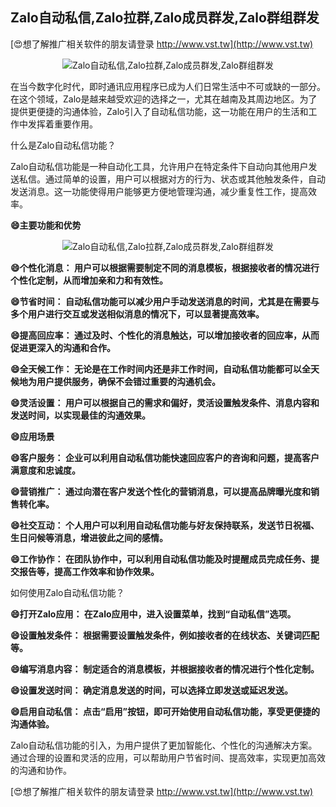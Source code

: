 ## **Zalo自动私信,Zalo拉群,Zalo成员群发,Zalo群组群发**

[😍想了解推广相关软件的朋友请登录 http://www.vst.tw](http://www.vst.tw)

 <center><img src="https://vst.tw/MP4/tuiguang/png/7.png" alt="Zalo自动私信,Zalo拉群,Zalo成员群发,Zalo群组群发"></center>

在当今数字化时代，即时通讯应用程序已成为人们日常生活中不可或缺的一部分。在这个领域，Zalo是越来越受欢迎的选择之一，尤其在越南及其周边地区。为了提供更便捷的沟通体验，Zalo引入了自动私信功能，这一功能在用户的生活和工作中发挥着重要作用。

什么是Zalo自动私信功能？

Zalo自动私信功能是一种自动化工具，允许用户在特定条件下自动向其他用户发送私信。通过简单的设置，用户可以根据对方的行为、状态或其他触发条件，自动发送消息。这一功能使得用户能够更方便地管理沟通，减少重复性工作，提高效率。

**😄主要功能和优势**

 <center><img src="https://vst.tw/MP4/tuiguang/png/6.png" alt="Zalo自动私信,Zalo拉群,Zalo成员群发,Zalo群组群发"></center>

**😄个性化消息： 用户可以根据需要制定不同的消息模板，根据接收者的情况进行个性化定制，从而增加亲和力和有效性。**

**😄节省时间： 自动私信功能可以减少用户手动发送消息的时间，尤其是在需要与多个用户进行交互或发送相似消息的情况下，可以显著提高效率。**

**😄提高回应率： 通过及时、个性化的消息触达，可以增加接收者的回应率，从而促进更深入的沟通和合作。**

**😄全天候工作： 无论是在工作时间内还是非工作时间，自动私信功能都可以全天候地为用户提供服务，确保不会错过重要的沟通机会。**

**😄灵活设置： 用户可以根据自己的需求和偏好，灵活设置触发条件、消息内容和发送时间，以实现最佳的沟通效果。**

**😄应用场景**

**😄客户服务： 企业可以利用自动私信功能快速回应客户的咨询和问题，提高客户满意度和忠诚度。**

**😄营销推广： 通过向潜在客户发送个性化的营销消息，可以提高品牌曝光度和销售转化率。**

**😄社交互动： 个人用户可以利用自动私信功能与好友保持联系，发送节日祝福、生日问候等消息，增进彼此之间的感情。**

**😄工作协作： 在团队协作中，可以利用自动私信功能及时提醒成员完成任务、提交报告等，提高工作效率和协作效果。**

如何使用Zalo自动私信功能？

**😄打开Zalo应用： 在Zalo应用中，进入设置菜单，找到“自动私信”选项。**

**😄设置触发条件： 根据需要设置触发条件，例如接收者的在线状态、关键词匹配等。**

**😄编写消息内容： 制定适合的消息模板，并根据接收者的情况进行个性化定制。**

**😄设置发送时间： 确定消息发送的时间，可以选择立即发送或延迟发送。**

**😄启用自动私信： 点击“启用”按钮，即可开始使用自动私信功能，享受更便捷的沟通体验。**

Zalo自动私信功能的引入，为用户提供了更加智能化、个性化的沟通解决方案。通过合理的设置和灵活的应用，可以帮助用户节省时间、提高效率，实现更加高效的沟通和协作。

[😍想了解推广相关软件的朋友请登录 http://www.vst.tw](http://www.vst.tw)



